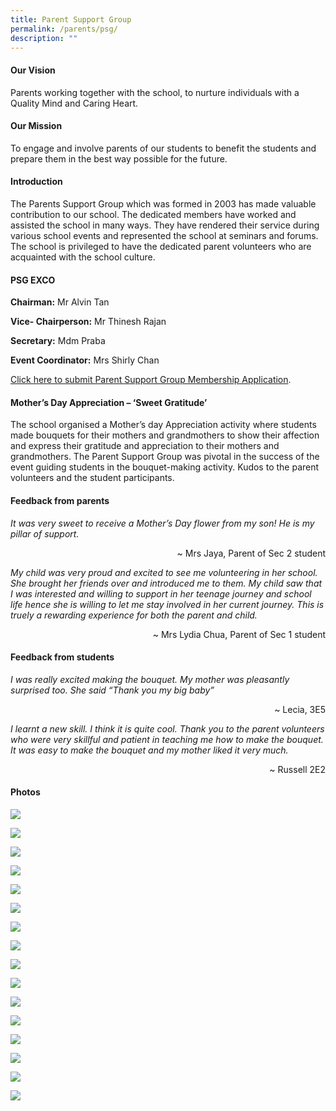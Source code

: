 ```yaml
---
title: Parent Support Group
permalink: /parents/psg/
description: ""
---
```

#### Our Vision

Parents working together with the school, to nurture individuals with a Quality Mind and Caring Heart.

#### Our Mission

To engage and involve parents of our students to benefit the students and prepare them in the best way possible for the future.

#### Introduction

The Parents Support Group which was formed in 2003 has made valuable contribution to our school. The dedicated members have worked and assisted the school in many ways. They have rendered their service during various school events and represented the school at seminars and forums. The school is privileged to have the dedicated parent volunteers who are acquainted with the school culture.

#### PSG EXCO

**Chairman:** Mr Alvin Tan 

**Vice- Chairperson:** Mr Thinesh Rajan 

**Secretary:** Mdm Praba

**Event Coordinator:** Mrs Shirly Chan


[Click here to submit Parent Support Group Membership Application](https://form.gov.sg/#!/602e2819cdb38800116d0ecd).

#### Mother’s Day Appreciation – ‘Sweet Gratitude’

The school organised a Mother’s day Appreciation activity where students made bouquets for their mothers and grandmothers to show their affection and express their gratitude and appreciation to their mothers and grandmothers. The Parent Support Group was pivotal in the success of the event guiding students in the bouquet-making activity. Kudos to the parent volunteers and the student participants. 

#### Feedback from parents

*It was very sweet to receive a Mother’s Day flower from my son! He is my pillar of support.*

<div style="text-align:right">~ Mrs Jaya,  Parent of Sec 2 student</div>

*My child was very proud and excited to see me volunteering in her school. She brought her friends over and introduced me to them. My child saw that I was interested and willing to support in her teenage journey and school life hence she is willing to let me stay involved in her current journey. This is truely a rewarding experience for both the parent and child.*

<div style="text-align:right">~ Mrs Lydia Chua, Parent of Sec 1 student</div>

#### Feedback from students

*I was really excited making the bouquet.  My mother was pleasantly surprised too. She said “Thank you my big baby”*

<div style="text-align:right">~ Lecia, 3E5</div>

*I learnt a new skill. I think it is quite cool. Thank you to the parent volunteers who were very skillful and patient in teaching me how to make the bouquet. It was easy to make the bouquet and my mother liked it very much.*

<div style="text-align:right">~ Russell 2E2</div>

#### Photos

![](/images/Parents/PSG/Slide3.jpeg)

![](/images/Parents/PSG/Slide1.jpeg)

![](/images/Parents/PSG/Slide2.jpeg)

![](/images/Parents/PSG/PSG.jpeg)

![](/images/Parents/PSG/Students%20engrossed%20in%20making%20boquets%20for%20their%20mothers.jpeg)

![](/images/Parents/PSG/Students%20hard%20at%20work.jpeg)

![](/images/Parents/PSG/Students%20picked%20up%20a%20new%20skill.jpeg)

![](/images/Parents/PSG/A%20big%20thank%20you%20to%20the%20parent%20volunteers.jpeg)

![](/images/Parents/PSG/All%20ready%20for%20their%20beautiful%20mothers.jpeg)

![](/images/Parents/PSG/Event%20was%20well-received%20by%20students%20.jpeg)

![](/images/Parents/PSG/Final%20touch%20up%20on%20the%20bouquet.jpeg)

![](/images/Parents/PSG/Flowers%20ready%20to%20brighten%20up%20a%20mother_s%20day.jpeg)

![](/images/Parents/PSG/Mother_s%20Day%20Sweet%20Gratitude.jpeg)

![](/images/Parents/PSG/Overwhelming%20crowd%20kept%20parent%20volunteers%20very%20busy.jpeg)

![](/images/Parents/PSG/PSG%20members%20gearing%20up%20for%20the%20event.jpeg)

![](/images/Parents/PSG/PSG%20members%20prepared%20to%20guide%20students.jpeg)